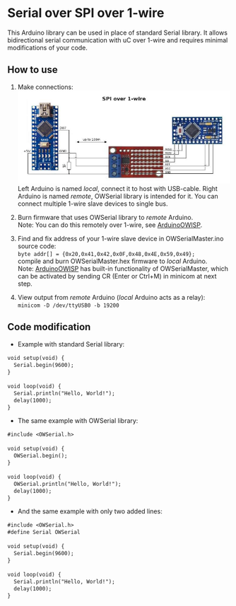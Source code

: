 # Serial over SPI over 1-wire

This Arduino library can be used in place of standard Serial library.
It allows bidirectional serial communication with uC over 1-wire and
requires minimal modifications of your code.  

## How to use

1. Make connections:  
   ![SPI over 1-wire](https://github.com/honechko/DS2450/raw/main/Arduino/examples/SPI_advanced/spi.jpg)  
   Left Arduino is named _local_, connect it to host with USB-cable.
   Right Arduino is named _remote_, OWSerial library is intended for it.
   You can connect multiple 1-wire slave devices to single bus.

1. Burn firmware that uses OWSerial library to _remote_ Arduino.  
   Note: You can do this remotely over 1-wire, see [ArduinoOWISP](https://github.com/honechko/DS2450/tree/main/Arduino/examples/ArduinoOWISP).

1. Find and fix address of your 1-wire slave device in OWSerialMaster.ino
   source code:  
   ```byte addr[] = {0x20,0x41,0x42,0x0F,0x48,0x4E,0x59,0x49};```  
   compile and burn OWSerialMaster.hex firmware to _local_ Arduino.  
   Note: [ArduinoOWISP](https://github.com/honechko/DS2450/tree/main/Arduino/examples/ArduinoOWISP)
   has built-in functionality of OWSerialMaster, which can be activated by
   sending CR (Enter or Ctrl+M) in minicom at next step.

1. View output from _remote_ Arduino (_local_ Arduino acts as a relay):  
   ```minicom -D /dev/ttyUSB0 -b 19200```

## Code modification

* Example with standard Serial library:  
```
void setup(void) {
  Serial.begin(9600);
}

void loop(void) {
  Serial.println("Hello, World!");
  delay(1000);
}
```

* The same example with OWSerial library:  
```
#include <OWSerial.h>

void setup(void) {
  OWSerial.begin();
}

void loop(void) {
  OWSerial.println("Hello, World!");
  delay(1000);
}
```

* And the same example with only two added lines:  
```
#include <OWSerial.h>
#define Serial OWSerial

void setup(void) {
  Serial.begin(9600);
}

void loop(void) {
  Serial.println("Hello, World!");
  delay(1000);
}
```

